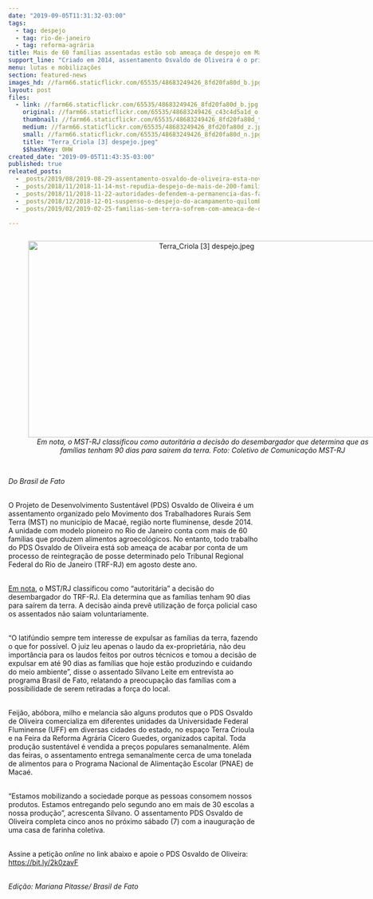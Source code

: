 ```yaml
---
date: "2019-09-05T11:31:32-03:00"
tags:
  - tag: despejo
  - tag: rio-de-janeiro
  - tag: reforma-agrária
title: Mais de 60 famílias assentadas estão sob ameaça de despejo em Macaé (RJ)
support_line: "Criado em 2014, assentamento Osvaldo de Oliveira é o primeiro com projeto de desenvolvimento sustentável no estado"
menu: lutas e mobilizações
section: featured-news
images_hd: //farm66.staticflickr.com/65535/48683249426_8fd20fa80d_b.jpg
layout: post
files:
  - link: //farm66.staticflickr.com/65535/48683249426_8fd20fa80d_b.jpg
    original: //farm66.staticflickr.com/65535/48683249426_c43c4d5a1d_o.jpg
    thumbnail: //farm66.staticflickr.com/65535/48683249426_8fd20fa80d_t.jpg
    medium: //farm66.staticflickr.com/65535/48683249426_8fd20fa80d_z.jpg
    small: //farm66.staticflickr.com/65535/48683249426_8fd20fa80d_n.jpg
    title: "Terra_Criola [3] despejo.jpeg"
    $$hashKey: 0HW
created_date: "2019-09-05T11:43:35-03:00"
published: true
releated_posts:
  - _posts/2019/08/2019-08-29-assentamento-osvaldo-de-oliveira-esta-novamente-sob-ameaca-de-despejo.md
  - _posts/2018/11/2018-11-14-mst-repudia-despejo-de-mais-de-200-familias-no-maranhao.md
  - _posts/2018/11/2018-11-22-autoridades-defendem-a-permanencia-das-familias-do-acampamento-quilombo-campo-grande.md
  - _posts/2018/12/2018-12-01-suspenso-o-despejo-do-acampamento-quilombo-campo-grande.md
  - _posts/2019/02/2019-02-25-familias-sem-terra-sofrem-com-ameaca-de-despejo-em-pernambuco.md

---
```

<div style="text-align:center">
<figure class="image" style="display:inline-block"><img alt="Terra_Criola [3] despejo.jpeg" height="394" src="//farm66.staticflickr.com/65535/48683249426_8fd20fa80d_b.jpg" width="700" />
<figcaption><em>Em nota, o MST-RJ classificou como autorit&aacute;ria a decis&atilde;o do desembargador que determina que as fam&iacute;lias tenham 90 dias para sa&iacute;rem da terra. Foto: Coletivo de Comunica&ccedil;&atilde;o MST-RJ</em></figcaption>
</figure>
</div>

<p><br />
<em>Do Brasil de Fato</em><br />
&nbsp;</p>

<p>O Projeto de Desenvolvimento Sustent&aacute;vel (PDS) Osvaldo de Oliveira &eacute; um assentamento organizado pelo Movimento dos Trabalhadores Rurais Sem Terra (MST) no munic&iacute;pio de Maca&eacute;, regi&atilde;o norte fluminense, desde 2014. A unidade com modelo pioneiro no Rio de Janeiro conta com mais de 60 fam&iacute;lias que produzem alimentos agroecol&oacute;gicos. No entanto, todo trabalho do PDS Osvaldo de Oliveira est&aacute; sob amea&ccedil;a de acabar por conta de um processo de reintegra&ccedil;&atilde;o de posse determinado pelo Tribunal Regional Federal do Rio de Janeiro (TRF-RJ) em agosto deste ano.<br />
&nbsp;</p>

<p><a href="https://www.mst.org.br/2019/08/29/assentamento-osvaldo-de-oliveira-esta-novamente-sob-ameaca-de-despejo.html" target="_blank">Em nota</a>, o MST/RJ classificou como &ldquo;autorit&aacute;ria&rdquo; a decis&atilde;o do desembargador do TRF-RJ. Ela determina que as fam&iacute;lias tenham 90 dias para sa&iacute;rem da terra. A decis&atilde;o ainda prev&ecirc; utiliza&ccedil;&atilde;o de for&ccedil;a policial caso os assentados n&atilde;o saiam voluntariamente.<br />
&nbsp;</p>

<p>&ldquo;O latif&uacute;ndio sempre tem interesse de expulsar as fam&iacute;lias da terra, fazendo o que for poss&iacute;vel. O juiz leu apenas o laudo da ex-propriet&aacute;ria, n&atilde;o deu import&acirc;ncia para os laudos feitos por outros t&eacute;cnicos e tomou a decis&atilde;o de expulsar em at&eacute; 90 dias as fam&iacute;lias que hoje est&atilde;o produzindo e cuidando do meio ambiente&rdquo;, disse o assentado Silvano Leite em entrevista ao programa Brasil de Fato, relatando a preocupa&ccedil;&atilde;o das fam&iacute;lias com a possibilidade de serem retiradas a for&ccedil;a do local.<br />
&nbsp;</p>

<p>Feij&atilde;o, ab&oacute;bora, milho e melancia s&atilde;o alguns produtos que o PDS Osvaldo de Oliveira comercializa em diferentes unidades da Universidade Federal Fluminense (UFF) em diversas cidades do estado, no espa&ccedil;o Terra Crioula e na Feira da Reforma Agr&aacute;ria C&iacute;cero Guedes, organizados capital. Toda produ&ccedil;&atilde;o sustent&aacute;vel &eacute; vendida a pre&ccedil;os populares semanalmente. Al&eacute;m das feiras, o assentamento entrega semanalmente cerca de uma tonelada de alimentos para o Programa Nacional de Alimenta&ccedil;&atilde;o Escolar (PNAE) de Maca&eacute;.&nbsp;<br />
&nbsp;</p>

<p>&ldquo;Estamos mobilizando a sociedade porque as pessoas consomem nossos produtos. Estamos entregando pelo segundo ano em mais de 30 escolas a nossa produ&ccedil;&atilde;o&rdquo;, acrescenta Silvano. O assentamento PDS Osvaldo de Oliveira completa cinco anos no pr&oacute;ximo s&aacute;bado (7) com a inaugura&ccedil;&atilde;o de uma casa de farinha coletiva.</p>

<p><br />
Assine a peti&ccedil;&atilde;o <em>online</em> no&nbsp;link abaixo e apoie o PDS Osvaldo de Oliveira:<br />
<a href="https://bit.ly/2k0zavF" target="_blank">https://bit.ly/2k0zavF​</a></p>

<p><br />
<em>Edi&ccedil;&atilde;o: Mariana Pitasse/ Brasil de Fato</em></p>

